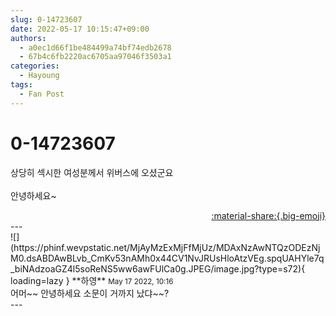 ```yaml
---
slug: 0-14723607
date: 2022-05-17 10:15:47+09:00
authors:
  - a0ec1d66f1be484499a74bf74edb2678
  - 67b4c6fb2220ac6705aa97046f3503a1
categories:
  - Hayoung
tags:
  - Fan Post
---
```


# 0-14723607

<div class="post-container" markdown="1">
<div class="content-container md-sidebar__scrollwrap" markdown="1">

상당히 섹시한 여성분께서 위버스에 오셨군요<br><br>안녕하세요~

</div>
</div>

<div style="text-align: right;" markdown="1">
<a href="https://weverse.io/fromis9/fanpost/0-14723607" style="text-align: right;">:material-share:{.big-emoji}</a>
</div>
---

<div class="comments-container md-sidebar__scrollwrap" markdown="1">
<div class="comment" markdown="1">
<div class='id-container' markdown="1">
![](https://phinf.wevpstatic.net/MjAyMzExMjFfMjUz/MDAxNzAwNTQzODEzNjM0.dsABDAwBLvb_CmKv53nAMh0x44CV1NvJRUsHloAtzVEg.spqUAHYle7q_biNAdzoaGZ4l5soReNS5ww6awFUlCa0g.JPEG/image.jpg?type=s72){ loading=lazy }
**<span class="artist">하영</span>** <small>May 17 2022, 10:16</small><br>
</div>
<div class='comment-body' markdown="1">
어머~~ 안녕하세요 소문이 거까지 났댜~~?
</div>
</div>
</div>
---
